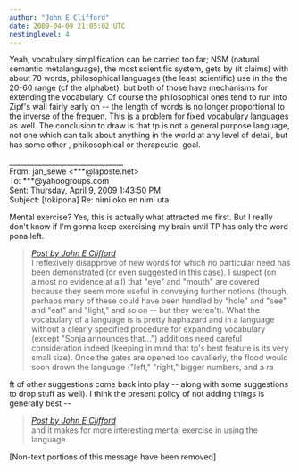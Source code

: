 ```yaml
---
author: "John E Clifford"
date: 2009-04-09 21:05:02 UTC
nestinglevel: 4
---
```

Yeah, vocabulary simplification can be carried too far; NSM (natural semantic metalanguage), the most scientific system, gets by (it claims) with about 70 words, philosophical languages (the least scientific) use in the the 20-60 range (cf the alphabet), but both of those have mechanisms for extending the vocabulary. Of course the philosophical ones tend to run into Zipf's wall fairly early on -- the length of words is no longer proportional to the inverse of the frequen. This is a problem for fixed vocabulary languages as well. The conclusion to draw is that tp is not a general purpose language, not one which can talk about anything in the world at any level of detail, but has some other , phikosophical or therapeutic, goal.  
  
  
  
  
\_\_\_\_\_\_\_\_\_\_\_\_\_\_\_\_\_\_\_\_\_\_\_\_\_\_\_\_\_\_\_\_  
From: jan\_sewe <\*\*\*@laposte.net>  
To: \*\*\*@yahoogroups.com  
Sent: Thursday, April 9, 2009 1:43:50 PM  
Subject: \[tokipona\] Re: nimi oko en nimi uta  
  
  
  
  
  
Mental exercise? Yes, this is actually what attracted me first. But I really don't know if I'm gonna keep exercising my brain until TP has only the word pona left.  

> [_Post by John E Clifford_](/P8r8m1QG/nimi-oko-en-nimi-uta#post3)  
> I reflexively disapprove of new words for which no particular need has been demonstrated (or even suggested in this case). I suspect (on almost no evidence at all) that "eye" and "mouth" are covered because they seem more useful in conveying further notions (though, perhaps many of these could have been handled by "hole" and "see" and "eat" and "light," and so on -- but they weren't). What the vocabulary of a language is is pretty haphazard and in a language without a clearly specified procedure for expanding vocabulary (except "Sonja announces that...") additions need careful consideration indeed (keeping in mind that tp's best feature is its very small size). Once the gates are opened too cavalierly, the flood would soon drown the language ("left," "right," bigger numbers, and a ra  
> 

ft of other suggestions come back into play -- along with some suggestions to drop stuff as well). I think the present policy of not adding things is generally best --  

> [_Post by John E Clifford_](/P8r8m1QG/nimi-oko-en-nimi-uta#post3)  
> and it makes for more interesting mental exercise in using the language.  
> 

\[Non-text portions of this message have been removed\]
